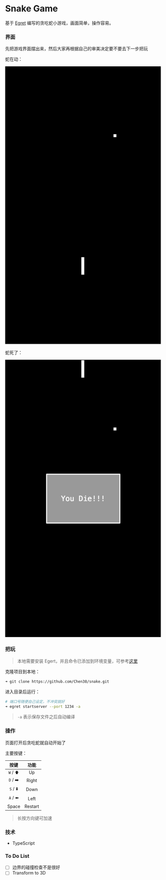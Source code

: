 # Snake Game

基于 [Egret][1] 编写的贪吃蛇小游戏，画面简单，操作容易。

### 界面

先把游戏界面摆出来，然后大家再根据自己的审美决定要不要去下一步把玩

蛇在动：

![alive](resource/assets/alive.png)

蛇死了：

![dead](resource/assets/dead.png)

### 把玩

> 本地需要安装 Egert，并且命令已添加到环境变量，可参考[这里][2]

克隆项目到本地：

```bash
➜ git clone https://github.com/Chen38/snake.git
```

进入目录后运行：

```bash
# 端口号随便自己设定，不冲突就好
➜ egret startserver --port 1234 -a
```

> `-a` 表示保存文件之后自动编译

### 操作

页面打开后贪吃蛇就自动开始了

主要按键：

|    按键    |   功能    |
|  :------: | :-----: |
| `W` / ⬆️  |   Up    |
| `D` / ➡️  |  Right  |
| `S` / ⬇️  |  Down   |
| `A` / ⬅️  |  Left   |
|  Space    | Restart |

> 长按方向键可加速

### 技术

- TypeScript

### To Do List

- [ ] 边界的碰撞检查不是很好
- [ ] Transform to 3D

<!-- Links -->

[1]: http://developer.egret.com/cn/
[2]: http://developer.egret.com/cn/github/egret-docs/Engine2D/projectConfig/installation/index.html
